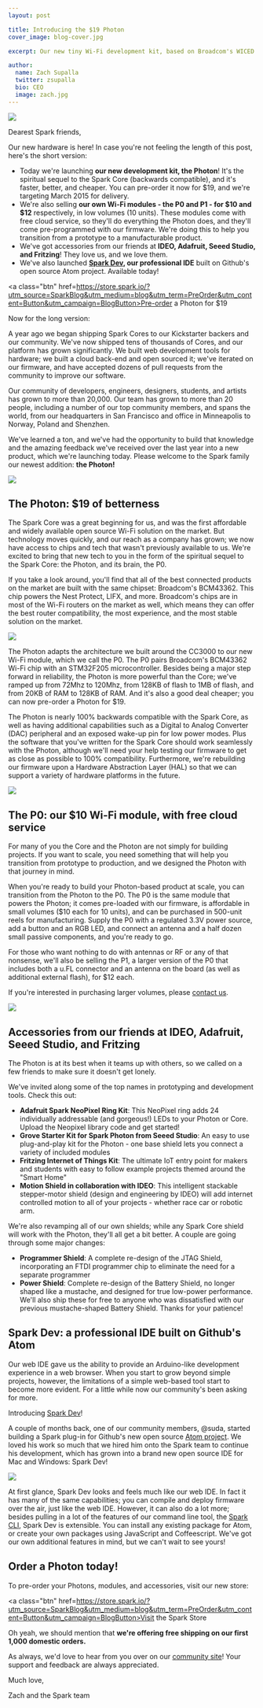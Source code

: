 ```yaml
---
layout: post

title: Introducing the $19 Photon
cover_image: blog-cover.jpg

excerpt: Our new tiny Wi-Fi development kit, based on Broadcom's WICED architecture

author:
  name: Zach Supalla
  twitter: zsupalla
  bio: CEO
  image: zach.jpg
---
```

<div class="full"><img src="{{ site.url }}/images/photon-banner.jpg"></div>

Dearest Spark friends,

Our new hardware is here! In case you're not feeling the length of this post, here's the short version:

- Today we're launching **our new development kit, the Photon**! It's the spiritual sequel to the Spark Core (backwards compatible), and it's faster, better, and cheaper. You can pre-order it now for $19, and we're targeting March 2015 for delivery.
- We're also selling **our own Wi-Fi modules - the P0 and P1 - for $10 and $12** respectively, in low volumes (10 units). These modules come with free cloud service, so they'll do everything the Photon does, and they'll come pre-programmed with our firmware. We're doing this to help you transition from a prototype to a manufacturable product.
- We've got accessories from our friends at **IDEO, Adafruit, Seeed Studio, and Fritzing**! They love us, and we love them.
- We've also launched **[Spark Dev](http://www.github.com/spark/spark-dev), our professional IDE** built on Github's open source Atom project. Available today!

<a class="btn" href=https://store.spark.io/?utm_source=SparkBlog&utm_medium=blog&utm_term=PreOrder&utm_content=Button&utm_campaign=BlogButton>Pre-order a Photon for $19</a>

Now for the long version:

A year ago we began shipping Spark Cores to our Kickstarter backers and our community. We've now shipped tens of thousands of Cores, and our platform has grown significantly. We built web development tools for hardware; we built a cloud back-end and open sourced it; we've iterated on our firmware, and have accepted dozens of pull requests from the community to improve our software.

Our community of developers, engineers, designers, students, and artists has grown to more than 20,000. Our team has grown to more than 20 people, including a number of our top community members, and spans the world, from our headquarters in San Francisco and office in Minneapolis to Norway, Poland and Shenzhen.

We've learned a ton, and we've had the opportunity to build that knowledge and the amazing feedback we've received over the last year into a new product, which we're launching today. Please welcome to the Spark family our newest addition: **the Photon!**

<div class="full"><img src="{{ site.url }}/images/Photon.jpg"></div>

## The Photon: $19 of betterness

The Spark Core was a great beginning for us, and was the first affordable and widely available open source Wi-Fi solution on the market. But technology moves quickly, and our reach as a company has grown; we now have access to chips and tech that wasn't previously available to us. We're excited to bring that new tech to you in the form of the spiritual sequel to the Spark Core: the Photon, and its brain, the P0.

If you take a look around, you'll find that all of the best connected products on the market are built with the same chipset: Broadcom's BCM43362. This chip powers the Nest Protect, LIFX, and more. Broadcom's chips are in most of the Wi-Fi routers on the market as well, which means they can offer the best router compatibility, the most experience, and the most stable solution on the market.

<div class="full"><img src="{{ site.url }}/images/table.jpg"></div>

The Photon adapts the architecture we built around the CC3000 to our new Wi-Fi module, which we call the P0. The P0 pairs Broadcom's BCM43362 Wi-Fi chip with an STM32F205 microcontroller. Besides being a major step forward in reliability, the Photon is more powerful than the Core; we've ramped up from 72Mhz to 120Mhz, from 128KB of flash to 1MB of flash, and from 20KB of RAM to 128KB of RAM. And it's also a good deal cheaper; you can now pre-order a Photon for $19.

The Photon is nearly 100% backwards compatible with the Spark Core, as well as having additional capabilities such as a Digital to Analog Converter (DAC) peripheral and an exposed wake-up pin for low power modes. Plus the software that you've written for the Spark Core should work seamlessly with the Photon, although we'll need your help testing our firmware to get as close as possible to 100% compatibility. Furthermore, we're rebuilding our firmware upon a Hardware Abstraction Layer (HAL) so that we can support a variety of hardware platforms in the future.

<div class="full"><img src="{{ site.url }}/images/P10.jpg"></div>

## The P0: our $10 Wi-Fi module, with free cloud service

For many of you the Core and the Photon are not simply for building projects. If you want to scale, you need something that will help you transition from prototype to production, and we designed the Photon with that journey in mind.

When you're ready to build your Photon-based product at scale, you can transition from the Photon to the P0. The P0 is the same module that powers the Photon; it comes pre-loaded with our firmware, is affordable in small volumes ($10 each for 10 units), and can be purchased in 500-unit reels for manufacturing. Supply the P0 with a regulated 3.3V power source, add a button and an RGB LED, and connect an antenna and a half dozen small passive components, and you're ready to go.

For those who want nothing to do with antennas or RF or any of that nonsense, we'll also be selling the P1, a larger version of the P0 that includes both a u.FL connector and an antenna on the board (as well as additional external flash), for $12 each.

If you're interested in purchasing larger volumes, please [contact us](mailto:sales@spark.io).

<div class="full"><img src="{{ site.url }}/images/Screenshotkits copy.jpg"></div>

## Accessories from our friends at IDEO, Adafruit, Seeed Studio, and Fritzing

The Photon is at its best when it teams up with others, so we called on a few friends to make sure it doesn't get lonely.

We've invited along some of the top names in prototyping and development tools. Check this out:

- **Adafruit Spark NeoPixel Ring Kit**:  This NeoPixel ring adds 24 individually addressable (and gorgeous!) LEDs to your Photon or Core. Upload the Neopixel library code and get started!
- **Grove Starter Kit for Spark Photon from Seeed Studio**: An easy to use plug-and-play kit for the Photon - one base shield lets you connect a variety of included modules
- **Fritzing Internet of Things Kit**: The ultimate IoT entry point for makers and students with easy to follow example projects themed around the "Smart Home"
- **Motion Shield in collaboration with IDEO**: This intelligent stackable stepper-motor shield (design and engineering by IDEO)  will add internet controlled motion to all of your projects - whether race car or robotic arm.

We're also revamping all of our own shields; while any Spark Core shield will work with the Photon, they'll all get a bit better. A couple are going through some major changes:

* **Programmer Shield**: A complete re-design of the JTAG Shield, incorporating an FTDI programmer chip to eliminate the need for a separate programmer
* **Power Shield**: Complete re-design of the Battery Shield, no longer shaped like a mustache, and designed for true low-power performance. We'll also ship these for free to anyone who was dissatisfied with our previous mustache-shaped Battery Shield. Thanks for your patience!

## Spark Dev: a professional IDE built on Github's Atom

Our web IDE gave us the ability to provide an Arduino-like development experience in a web browser. When you start to grow beyond simple projects, however, the limitations of a simple web-based tool start to become more evident. For a little while now our community's been asking for more.

Introducing [Spark Dev](http://www.github.com/spark/spark-dev)!

A couple of months back, one of our community members, @suda, started building a Spark plug-in for Github's new open source [Atom project](http://www.atom.io). We loved his work so much that we hired him onto the Spark team to continue his development, which has grown into a brand new open source IDE for Mac and Windows: Spark Dev!

<div class="full"><img src="{{ site.url }}/images/IDE.jpg"></div>

At first glance, Spark Dev looks and feels much like our web IDE. In fact it has many of the same capabilities; you can compile and deploy firmware over the air, just like the web IDE. However, it can also do a lot more; besides pulling in a lot of the features of our command line tool, the [Spark CLI](http://www.github.com/spark/spark-cli), Spark Dev is extensible. You can install any existing package for Atom, or create your own packages using JavaScript and Coffeescript. We've got our own additional features in mind, but we can't wait to see yours!

## Order a Photon today!

To pre-order your Photons, modules, and accessories, visit our new store:

<a class="btn" href=https://store.spark.io/?utm_source=SparkBlog&utm_medium=blog&utm_term=PreOrder&utm_content=Button&utm_campaign=BlogButton>Visit the Spark Store</a>

Oh yeah, we should mention that **we're offering free shipping on our first 1,000 domestic orders.**

As always, we'd love to hear from you over on our [community site](http://community.spark.io/)! Your support and feedback are always appreciated.

Much love,

Zach and the Spark team
